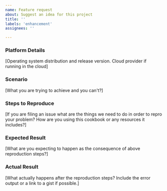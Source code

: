 ```yaml
---
name: Feature request
about: Suggest an idea for this project
title: ''
labels: 'enhancement'
assignees: ''

---
```


### Platform Details

[Operating system distribution and release version. Cloud provider if running in the cloud]

### Scenario

[What you are trying to achieve and you can't?]

### Steps to Reproduce

[If you are filing an issue what are the things we need to do in order to repro your problem? How are you using this cookbook or any resources it includes?]

### Expected Result

[What are you expecting to happen as the consequence of above reproduction steps?]

### Actual Result

[What actually happens after the reproduction steps? Include the error output or a link to a gist if possible.]
